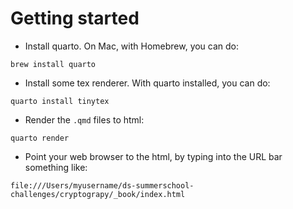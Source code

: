 # Getting started

* Install quarto.   On Mac, with Homebrew, you can do:
```
brew install quarto
```

* Install some tex renderer.  With quarto installed, you can do:
```
quarto install tinytex
```

* Render the `.qmd` files to html:
```
quarto render
```

* Point your web browser to the html, by typing into the URL bar something like:
```
file:///Users/myusername/ds-summerschool-challenges/cryptograpy/_book/index.html
```
